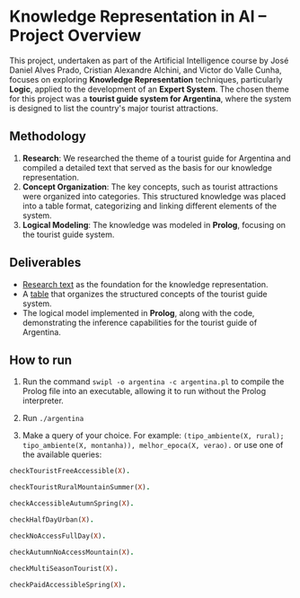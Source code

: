 # Knowledge Representation in AI – Project Overview

This project, undertaken as part of the Artificial Intelligence course by José Daniel Alves Prado, Cristian Alexandre Alchini, and Victor do Valle Cunha, focuses on exploring **Knowledge Representation** techniques, particularly **Logic**, applied to the development of an **Expert System**. The chosen theme for this project was a **tourist guide system for Argentina**, where the system is designed to list the country's major tourist attractions.

## Methodology

1. **Research**: We researched the theme of a tourist guide for Argentina and compiled a detailed text that served as the basis for our knowledge representation.
2. **Concept Organization**: The key concepts, such as tourist attractions were organized into categories. This structured knowledge was placed into a table format, categorizing and linking different elements of the system.
3. **Logical Modeling**: The knowledge was modeled in **Prolog**, focusing on the tourist guide system. 

## Deliverables

- [Research text]() as the foundation for the knowledge representation.
- A [table](https://docs.google.com/spreadsheets/d/1_ujz7D8HHt9qPDaz7yIIfvWOtCRi83mb/edit?usp=sharing&ouid=103481108306343193966&rtpof=true&sd=true) that organizes the structured concepts of the tourist guide system.
- The logical model implemented in **Prolog**, along with the code, demonstrating the inference capabilities for the tourist guide of Argentina.

## How to run

1. Run the command `swipl -o argentina -c argentina.pl` to compile the Prolog file into an executable, allowing it to run without the Prolog interpreter.

2. Run `./argentina`

3. Make a query of your choice. For example: `(tipo_ambiente(X, rural); tipo_ambiente(X, montanha)), melhor_epoca(X, verao).` or use one of the available queries:

```prolog
checkTouristFreeAccessible(X).
```

```prolog
checkTouristRuralMountainSummer(X).
```

```prolog
checkAccessibleAutumnSpring(X).
```

```prolog
checkHalfDayUrban(X).
```

```prolog
checkNoAccessFullDay(X).
```

```prolog
checkAutumnNoAccessMountain(X).
```

```prolog
checkMultiSeasonTourist(X).
```

```prolog
checkPaidAccessibleSpring(X).
```





